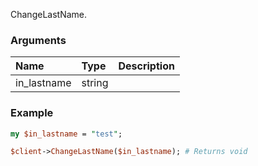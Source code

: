 ChangeLastName.
### Arguments
**Name**|**Type**|**Description**
:---|:---|:---
in_lastname|string|

### Example

```perl
my $in_lastname = "test";

$client->ChangeLastName($in_lastname); # Returns void
```